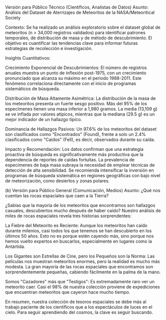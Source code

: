 Versión para Público Técnico (Científicos, Analistas de Datos)
Asunto: Análisis del Dataset de Aterrizajes de Meteoritos de la NASA/Meteoritical Society

Contexto: Se ha realizado un análisis exploratorio sobre el dataset global de meteoritos (n > 34,000 registros validados) para identificar patrones temporales, de distribución de masa y de método de descubrimiento. El objetivo es cuantificar las tendencias clave para informar futuras estrategias de recolección e investigación.

Insights Cuantitativos:

Crecimiento Exponencial de Descubrimientos: El número de registros anuales muestra un punto de inflexión post-1975, con un crecimiento pronunciado que alcanza su máximo en el periodo 1988-2011. Este fenómeno correlaciona directamente con el inicio de programas sistemáticos de búsqueda.

Distribución de Masa Altamente Asimétrica: La distribución de la masa de los meteoritos presenta un fuerte sesgo positivo. Más del 95% de los especímenes tienen una masa inferior a 1,980 gramos. La media (13,109 g) se ve inflada por valores atípicos, mientras que la mediana (29.5 g) es un mejor indicador de un hallazgo típico.

Dominancia de Hallazgos Pasivos: Un 97.6% de los meteoritos del dataset son clasificados como "Encontrados" (Found), frente a solo un 2.4% clasificados como "Caídos" (Fell), es decir, observados durante su caída.

Impacto y Recomendación: Los datos confirman que una estrategia proactiva de búsqueda es significativamente más productiva que la dependencia de reportes de caídas fortuitas. La prevalencia de especímenes de baja masa subraya la necesidad de emplear técnicas de detección de alta sensibilidad. Se recomienda intensificar la inversión en programas de búsqueda sistemática en regiones geográficas con bajo nivel de meteorización, como desiertos y zonas polares.

(b) Versión para Público General (Comunicación, Medios)
Asunto: ¿Qué nos cuentan las rocas espaciales que caen a la Tierra?

¿Sabías que la mayoría de los meteoritos que encontramos son hallazgos casuales, descubiertos mucho después de haber caído? Nuestro análisis de miles de rocas espaciales revela tres historias sorprendentes:

La Fiebre del Meteorito es Reciente: Aunque los meteoritos han caído durante milenios, casi todos los que tenemos se han descubierto en los últimos 50 años. Esto no es porque estén cayendo más, sino porque nos hemos vuelto expertos en buscarlos, especialmente en lugares como la Antártida.

Los Gigantes son Estrellas de Cine, pero los Pequeños son la Norma: Las películas nos muestran meteoritos enormes, pero la realidad es mucho más modesta. La gran mayoría de las rocas espaciales que encontramos son sorprendentemente pequeñas, cabiendo fácilmente en la palma de la mano.

Somos "Cazadores" más que "Testigos": Es extremadamente raro ver un meteorito caer. Casi el 98% de nuestra colección proviene de expediciones que encuentran meteoritos que cayeron hace mucho tiempo.

En resumen, nuestra colección de tesoros espaciales se debe más al trabajo paciente de los científicos que a los espectáculos de luces en el cielo. Para seguir aprendiendo del cosmos, la clave es seguir buscando.
